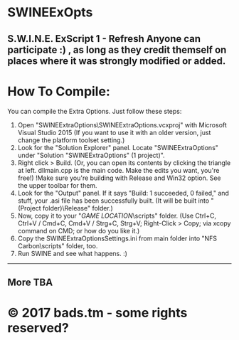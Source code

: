 # SWINEExOpts
S.W.I.N.E. ExScript 1 - Refresh
Anyone can participate :) , as long as they credit themself on places where it was strongly modified or added.
------------------------------------------------------------------------------------------------------------
# How To Compile:

You can compile the Extra Options. Just follow these steps:

1) Open "SWINEExtraOptions\SWINEExtraOptions.vcxproj" with Microsoft Visual Studio 2015 (If you want to use it with an older version, just change the platform toolset setting.)
2) Look for the "Solution Explorer" panel. Locate "SWINEExtraOptions" under "Solution "SWINEExtraOptions" (1 project)".
3) Right click > Build. (Or, you can open its contents by clicking the triangle at left. dllmain.cpp is the main code. Make the edits you want, you're free!)
!Make sure you're building with Release and Win32 option. See the upper toolbar for them.
4) Look for the "Output" panel. If it says "Build: 1 succeeded, 0 failed," and stuff, your .asi file has been successfully built. (It will be built into "(Project folder)\Release" folder.)
5) Now, copy it to your "*GAME LOCATION*\scripts" folder. (Use Ctrl+C, Ctrl+V / Cmd+C, Cmd+V / Strg+C, Strg+V; Right-Click > Copy; via xcopy command on CMD; or how do you like it.)
6) Copy the SWINEExtraOptionsSettings.ini from main folder into "NFS Carbon\scripts" folder, too.
7) Run SWINE and see what happens. :)
------------------------------------------------------------------------------------------------------------
More TBA
------------------------------------------------------------------------------------------------------------
# © 2017 bads.tm - some rights reserved?
